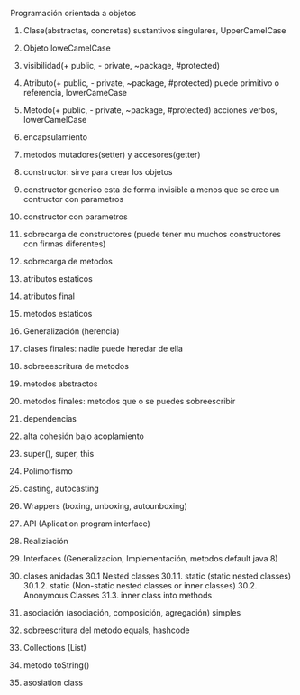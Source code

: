 Programación orientada a objetos

1. Clase(abstractas, concretas) sustantivos singulares, UpperCamelCase
2. Objeto loweCamelCase
3. visibilidad(+ public, - private, ~package, #protected)
4. Atributo(+ public, - private, ~package, #protected) puede primitivo o referencia, lowerCameCase
5. Metodo(+ public, - private, ~package, #protected) acciones verbos, lowerCamelCase
6. encapsulamiento
7. metodos mutadores(setter) y accesores(getter)
8. constructor: sirve para crear los objetos
9. constructor generico esta de forma invisible a menos que se cree un contructor con parametros
10. constructor con parametros
11. sobrecarga de constructores (puede tener mu muchos constructores con firmas diferentes)
12. sobrecarga de metodos
13. atributos estaticos
14. atributos final
15. metodos estaticos
16. Generalización (herencia)
17. clases finales: nadie puede heredar de ella
18. sobreeescritura de metodos
19. metodos abstractos
20. metodos finales: metodos que o se puedes sobreescribir
21. dependencias
22. alta cohesión bajo acoplamiento
23. super(), super, this
24. Polimorfismo 
25. casting, autocasting 
26. Wrappers (boxing, unboxing, autounboxing)
27. API (Aplication program interface)
28. Realiziación
29. Interfaces (Generalizacion, Implementación, metodos default java 8)
30. clases anidadas
30.1 Nested classes
30.1.1. static (static nested classes)
30.1.2. static (Non-static nested classes or inner classes)
30.2. Anonymous Classes
31.3. inner class into methods

32. asociación (asociación, composición, agregación) simples
33. sobreescritura del metodo equals, hashcode
34. Collections (List)
35. metodo toString()
36. asosiation class

